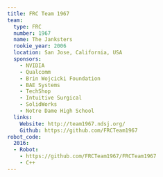 ```yaml
---
title: FRC Team 1967
team:
  type: FRC
  number: 1967
  name: The Janksters
  rookie_year: 2006
  location: San Jose, California, USA
  sponsors:
    - NVIDIA
    - Qualcomm
    - Brin Wojcicki Foundation
    - BAE Systems
    - TechShop
    - Intuitive Surgical
    - SolidWorks
    - Notre Dame High School
  links:
    Website: http://team1967.ndsj.org/
    Github: https://github.com/FRCTeam1967
robot_code:
  2016:
  - Robot:
    - https://github.com/FRCTeam1967/FRCTeam1967
    - C++
---
```

